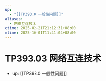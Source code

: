 ```yaml
---
up:
  - "[[TP393.0 一般性问题]]"
aliases:
  - 网络互连技术
ctime: 2025-02-21T21:12:31+08:00
mtime: 2025-10-01T11:41:04+08:00
---
```


# TP393.03 网络互连技术

- up: [[TP393.0 一般性问题]]
